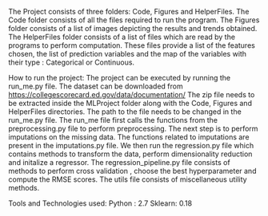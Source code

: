 The Project consists of three folders: Code, Figures and HelperFiles.
The Code folder consists of all the files required to run the program. 
The Figures folder consists of a list of images depicting the results and trends obtained. 
The HelperFiles folder consists of a list of files which are read by the programs to perform computation. These files provide a list of the features chosen, the list of prediction variables and the map of the variables with their type : Categorical or Continuous. 

How to run the project:
The project can be executed by running the run_me.py file. 
The dataset can be downloaded from https://collegescorecard.ed.gov/data/documentation/
The zip file needs to be extracted inside the MLProject folder along with the Code, Figures and HelperFiles directories. 
The path to the file needs to be changed in the run_me.py file. 
The run_me file first calls the functions from the preprocessing.py file to perform preprocessing. 
The next step is to perform imputations on the missing data. 
The functions related to imputations are present in the imputations.py file. 
We then run the regression.py file which contains methods to transform the data, perform dimensionality reduction and initalize a regressor. 
The regression_pipeline.py file consists of methods to perform cross validation , choose the best hyperparameter and compute the RMSE scores. The utils file consists of miscellaneous utility methods.

Tools and Technologies used:
Python : 2.7
Sklearn: 0.18 